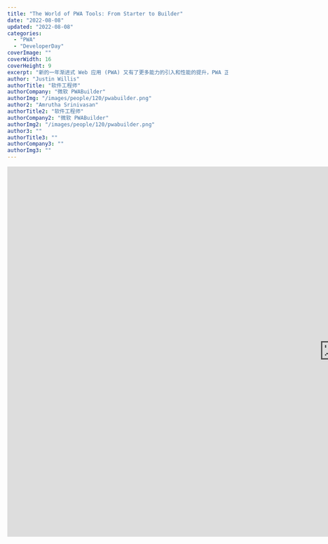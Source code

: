 ```yaml
---
title: "The World of PWA Tools: From Starter to Builder"
date: "2022-08-08"
updated: "2022-08-08"
categories: 
  - "PWA"
  - "DeveloperDay"
coverImage: ""
coverWidth: 16
coverHeight: 9
excerpt: "新的一年渐进式 Web 应用 (PWA) 又有了更多能力的引入和性能的提升，PWA 正在在技术演进的路上狂飙。我们很欣慰地见到 PWA 更紧密的操作系统集成和改进的用户体验，也很高兴 PWA 技术在国内各大厂商的业务实践中落地和发展。让我们携手推动开放的 PWA 为开发者带来更高的开发效率，为客户提供更广阔的商业价值，为用户带来更便利的一致性跨平台体验。"
author: "Justin Willis"
authorTitle: "软件工程师"
authorCompany: "微软 PWABuilder"
authorImg: "/images/people/120/pwabuilder.png"
author2: "Amrutha Srinivasan"
authorTitle2: "软件工程师"
authorCompany2: "微软 PWABuilder"
authorImg2: "/images/people/120/pwabuilder.png"
author3: ""
authorTitle3: ""
authorCompany3: ""
authorImg3: ""
---
```


<div class="bili">
  <iframe
    width="1504"
    height="846"
    src="https://player.bilibili.com/player.html?cid=807146692&amp;aid=687238209&amp;page=1&amp;as_wide=1&amp;high_quality=1&amp;danmaku=0"
    scrolling="no"
    border="0"
    frameborder="no"
    framespacing="0"
    allowfullscreen="true"
  />
  <div class="pdf">
    <a
      href="https://www.bilibili.com/video/BV1TU4y1k7SK"
      title="The World of PWA Tools: From Starter to Builder - Justin Willis &amp; Amrutha Srinivasan"
    >
      <svg xmlns="http://www.w3.org/2000/svg" viewBox="0 0 512 512"
        ><path
          d="M488.6 104.1C505.3 122.2 513 143.8 511.9 169.8V372.2C511.5 398.6 502.7 420.3 485.4 437.3C468.2 454.3 446.3 463.2 419.9 464H92.02C65.57 463.2 43.81 454.2 26.74 436.8C9.682 419.4 .7667 396.5 0 368.2V169.8C.7667 143.8 9.682 122.2 26.74 104.1C43.81 87.75 65.57 78.77 92.02 78H121.4L96.05 52.19C90.3 46.46 87.42 39.19 87.42 30.4C87.42 21.6 90.3 14.34 96.05 8.603C101.8 2.868 109.1 0 117.9 0C126.7 0 134 2.868 139.8 8.603L213.1 78H301.1L375.6 8.603C381.7 2.868 389.2 0 398 0C406.8 0 414.1 2.868 419.9 8.603C425.6 14.34 428.5 21.6 428.5 30.4C428.5 39.19 425.6 46.46 419.9 52.19L394.6 78L423.9 78C450.3 78.77 471.9 87.75 488.6 104.1H488.6zM449.8 173.8C449.4 164.2 446.1 156.4 439.1 150.3C433.9 144.2 425.1 140.9 416.4 140.5H96.05C86.46 140.9 78.6 144.2 72.47 150.3C66.33 156.4 63.07 164.2 62.69 173.8V368.2C62.69 377.4 65.95 385.2 72.47 391.7C78.99 398.2 86.85 401.5 96.05 401.5H416.4C425.6 401.5 433.4 398.2 439.7 391.7C446 385.2 449.4 377.4 449.8 368.2L449.8 173.8zM185.5 216.5C191.8 222.8 195.2 230.6 195.6 239.7V273C195.2 282.2 191.9 289.9 185.8 296.2C179.6 302.5 171.8 305.7 162.2 305.7C152.6 305.7 144.7 302.5 138.6 296.2C132.5 289.9 129.2 282.2 128.8 273V239.7C129.2 230.6 132.6 222.8 138.9 216.5C145.2 210.2 152.1 206.9 162.2 206.5C171.4 206.9 179.2 210.2 185.5 216.5H185.5zM377 216.5C383.3 222.8 386.7 230.6 387.1 239.7V273C386.7 282.2 383.4 289.9 377.3 296.2C371.2 302.5 363.3 305.7 353.7 305.7C344.1 305.7 336.3 302.5 330.1 296.2C323.1 289.9 320.7 282.2 320.4 273V239.7C320.7 230.6 324.1 222.8 330.4 216.5C336.7 210.2 344.5 206.9 353.7 206.5C362.9 206.9 370.7 210.2 377 216.5H377z"
        /></svg
      >
    </a>
    <a
      href=""
      title="The World of PWA Tools: From Starter to Builder - Justin Willis &amp; Amrutha Srinivasan"
    >
      <svg xmlns="http://www.w3.org/2000/svg" viewBox="0 0 576 512"
        ><path
          d="M549.655 124.083c-6.281-23.65-24.787-42.276-48.284-48.597C458.781 64 288 64 288 64S117.22 64 74.629 75.486c-23.497 6.322-42.003 24.947-48.284 48.597-11.412 42.867-11.412 132.305-11.412 132.305s0 89.438 11.412 132.305c6.281 23.65 24.787 41.5 48.284 47.821C117.22 448 288 448 288 448s170.78 0 213.371-11.486c23.497-6.321 42.003-24.171 48.284-47.821 11.412-42.867 11.412-132.305 11.412-132.305s0-89.438-11.412-132.305zm-317.51 213.508V175.185l142.739 81.205-142.739 81.201z"
        /></svg
      >
    </a>
    <a href="https://pan.baidu.com/s/1E0CRe7C6RZx0G8YMcxh26A?pwd=ipwa">
      <svg xmlns="http://www.w3.org/2000/svg" viewBox="0 0 640 512"
        ><path
          d="M144 480C64.47 480 0 415.5 0 336C0 273.2 40.17 219.8 96.2 200.1C96.07 197.4 96 194.7 96 192C96 103.6 167.6 32 256 32C315.3 32 367 64.25 394.7 112.2C409.9 101.1 428.3 96 448 96C501 96 544 138.1 544 192C544 204.2 541.7 215.8 537.6 226.6C596 238.4 640 290.1 640 352C640 422.7 582.7 480 512 480H144zM303 392.1C312.4 402.3 327.6 402.3 336.1 392.1L416.1 312.1C426.3 303.6 426.3 288.4 416.1 279C407.6 269.7 392.4 269.7 383 279L344 318.1V184C344 170.7 333.3 160 320 160C306.7 160 296 170.7 296 184V318.1L256.1 279C247.6 269.7 232.4 269.7 223 279C213.7 288.4 213.7 303.6 223 312.1L303 392.1z"
        /></svg
      >
      PDF
    </a>
  </div>
</div>

我们将讨论 PWA（渐进式 Web 应用程序）技术和 PWABuilder 套件提供的工具，可帮助您从头到尾完成 PWA 构建之旅。 我们将展示我们的一些工具的用法，并分享一些有用的资源以供进一步学习。

We are going to talk about PWA (Progressive Web App) technology and the tools that the PWABuilder suite offers to get you from start to finish on your PWA building journey. We will demonstrate usage of some of our tools and also share some helpful resources for further learning.

<div class="det">
  Justin Willis 是 Microsoft 的一名软件工程师，致力于 PWABuilder
  项目的开发体验和工具。 在业余时间，他喜欢远足、玩电子游戏和陪伴她的猫。

  Justin Willis is a Software Engineer at Microsoft working on dev
  experience and tooling for the PWABuilder project. In his spare time he
  enjoys hiking, video games and spending time with my cat.

  Amrutha Srinivasan 是 Microsoft PWABuilder 团队的一名软件工程师。
  她喜欢为开发人员提供在 Windows 上获得出色应用构建体验所需的工具。
  工作之余，她喜欢远足、绘画并且是一个狂热的观鸟者。

  Amrutha Srinivasan is a Software Engineer on the PWABuilder title in
  Microsoft. She love to enable developers with the tools they need to have
  a great app building experience on Windows. When she's not doing that, she
  loves to hike, paint and is an avid birder.
</div>
